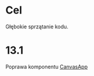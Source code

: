# Cel 
Głębokie sprzątanie kodu.

# 13.1
Poprawa komponentu [CanvasApp](../components/CanvaApp.tsx)
